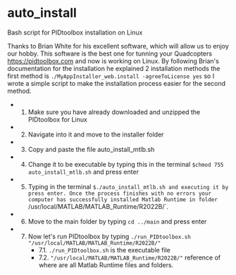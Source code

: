 # auto_install
Bash script for PIDtoolbox installation on Linux

Thanks to Brian White for his excellent software, which will allow us to enjoy our hobby. This software is the best one for tunning your Quadcopters https://pidtoolbox.com and now is working on Linux. By following Brian's documentation for the installation he explained 2 installation methods the first method is `./MyAppInstaller_web.install -agreeToLicense yes` so I wrote a simple script to make the installation process easier for the second method. 

- 1. Make sure you have already downloaded and unzipped the PIDtoolbox for Linux
- 2. Navigate into it and move to the installer folder
- 3. Copy and paste the file auto_install_mtlb.sh
- 4. Change it to be executable by typing this in the terminal `$chmod 755 auto_install_mtlb.sh` and press enter
- 5. Typing in the terminal `$./auto_install_mtlb.sh and executing it by press enter. Once the process finishes with no errors your computer has successfully installed Matlab Runtime in folder `/usr/local/MATLAB/MATLAB_Runtime/R2022B/`.
- 6. Move to the main folder by typing `cd ../main` and press enter
- 7. Now let's run PIDtoolbox by typing `./run_PIDtoolbox.sh "/usr/local/MATLAB/MATLAB_Runtime/R2022B/"`
      - 7.1. `./run_PIDtoolbox.sh` is the executable file 
      - 7.2. `"/usr/local/MATLAB/MATLAB_Runtime/R2022B/"` reference of where are all Matlab Runtime files and folders.
